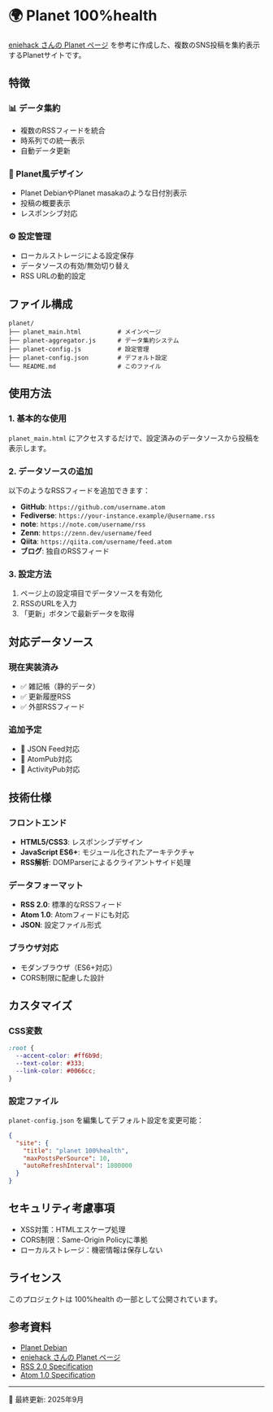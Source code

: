 # 🌍 Planet 100%health

[eniehack さんの Planet ページ](https://www.eniehack.net/~eniehack/planet/) を参考に作成した、複数のSNS投稿を集約表示するPlanetサイトです。

## 特徴

### 📊 データ集約
- 複数のRSSフィードを統合
- 時系列での統一表示
- 自動データ更新

### 🎨 Planet風デザイン
- Planet DebianやPlanet masakaのような日付別表示
- 投稿の概要表示
- レスポンシブ対応

### ⚙️ 設定管理
- ローカルストレージによる設定保存
- データソースの有効/無効切り替え
- RSS URLの動的設定

## ファイル構成

```
planet/
├── planet_main.html          # メインページ
├── planet-aggregator.js      # データ集約システム
├── planet-config.js          # 設定管理
├── planet-config.json        # デフォルト設定
└── README.md                 # このファイル
```

## 使用方法

### 1. 基本的な使用
`planet_main.html` にアクセスするだけで、設定済みのデータソースから投稿を表示します。

### 2. データソースの追加
以下のようなRSSフィードを追加できます：

- **GitHub**: `https://github.com/username.atom`
- **Fediverse**: `https://your-instance.example/@username.rss`
- **note**: `https://note.com/username/rss`
- **Zenn**: `https://zenn.dev/username/feed`
- **Qiita**: `https://qiita.com/username/feed.atom`
- **ブログ**: 独自のRSSフィード

### 3. 設定方法
1. ページ上の設定項目でデータソースを有効化
2. RSSのURLを入力
3. 「更新」ボタンで最新データを取得

## 対応データソース

### 現在実装済み
- ✅ 雑記帳（静的データ）
- ✅ 更新履歴RSS
- ✅ 外部RSSフィード

### 追加予定
- 🚧 JSON Feed対応
- 🚧 AtomPub対応
- 🚧 ActivityPub対応

## 技術仕様

### フロントエンド
- **HTML5/CSS3**: レスポンシブデザイン
- **JavaScript ES6+**: モジュール化されたアーキテクチャ
- **RSS解析**: DOMParserによるクライアントサイド処理

### データフォーマット
- **RSS 2.0**: 標準的なRSSフィード
- **Atom 1.0**: Atomフィードにも対応
- **JSON**: 設定ファイル形式

### ブラウザ対応
- モダンブラウザ（ES6+対応）
- CORS制限に配慮した設計

## カスタマイズ

### CSS変数
```css
:root {
  --accent-color: #ff6b9d;
  --text-color: #333;
  --link-color: #0066cc;
}
```

### 設定ファイル
`planet-config.json` を編集してデフォルト設定を変更可能：

```json
{
  "site": {
    "title": "planet 100%health",
    "maxPostsPerSource": 10,
    "autoRefreshInterval": 1800000
  }
}
```

## セキュリティ考慮事項

- XSS対策：HTMLエスケープ処理
- CORS制限：Same-Origin Policyに準拠
- ローカルストレージ：機密情報は保存しない

## ライセンス

このプロジェクトは 100%health の一部として公開されています。

## 参考資料

- [Planet Debian](https://planet.debian.org/)
- [eniehack さんの Planet ページ](https://www.eniehack.net/~eniehack/planet/)
- [RSS 2.0 Specification](https://www.rssboard.org/rss-specification)
- [Atom 1.0 Specification](https://datatracker.ietf.org/doc/html/rfc4287)

---

📝 最終更新: 2025年9月
